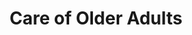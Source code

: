 ---
layout: more
permalink: "/modules/person-centered-care/older-adult/"
title: Care of Older Adults
id: older-adult

sections:
  - section:

    - part: half
      title: Physical Changes
      text: As we age, our body changes
      sub-title: Take Action
      text-2: Hover over each part of the image to discover the physical changes.

    - part: half
      storyline: HH_grandparents

  
  - section:

    - part: half
      title: Aging In Place
      text: "Support older adults to age in place involves the following:"
      bullets:
        - Keeping the older adult independent, healthy and able to manage chronic conditions in their home environment
        - "Aging is associated with increased risk of chronic diseases and with functional decline, which can affect a person’s ability to perform: ADLs and IADLs"

    - part: half
      youtube: https://www.youtube.com/embed/6B84HfTzdA4


  - section:

    - part: full
      title: Prevent Complications & Delay Decline
      text: "Home Health nurses can support frail elderly by:"

    - part: full
      posters-three:
        - Regularly assessing and communicating with the health care team: modules/pcc/topic/older-adult/ipad.jpg
        - Educating the older adult and caregivers: modules/pcc/topic/older-adult/care.jpg
        - Addressing strengths and physical abilities, and reinforcing health behaviours: modules/pcc/topic/older-adult/excercise.jpg

  - section:

    - part: full
      title: The 3 D's
      text: "Dementia, depression and delirium can significantly impact an older adult"

    - part: full
      sub-title: Take Action
      text: Please watch the videos ‘Communicating with People Living with Dementia’ and ‘Segment on Elderly Depression 

    - part: half
      youtube: https://www.youtube.com/embed/jhSFA_ib48U

    - part: half
      youtube: https://www.youtube.com/embed/h-lsyKBzuZo


  - section: 
    - part: full
      text: "Indicate which signs/symptoms below by drag and drop"
      spacer: ""

    - part: full
      quiz-matching:
        - category: [Depression, modules/pcc/topic/older-adult/depression.jpg]
        - category: [Delirium, modules/pcc/topic/older-adult/delirium.jpg]
        - category: [Dementia, modules/pcc/topic/older-adult/dementia.jpg]

        - Delirium: 'Sudden Onset'
        - Depression: 'Loss of interest in activities'
        - Delirium: 'Medical Emergency'
        - Dementia: 'Wandering'
        - Dementia: 'Memory disturbances'
        - Depression: 'Hopelessness'

---